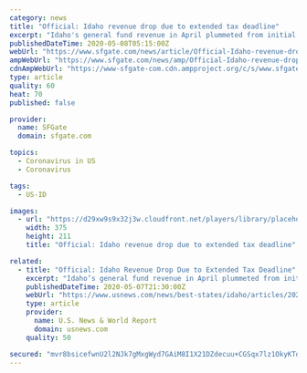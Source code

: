 ```yaml
---
category: news
title: "Official: Idaho revenue drop due to extended tax deadline"
excerpt: "Idaho's general fund revenue in April plummeted from initial forecasts, but officials said Thursday that's because the deadline for paying state income taxes was moved from April 15 to June 15 due to the coronavirus."
publishedDateTime: 2020-05-08T05:15:00Z
webUrl: "https://www.sfgate.com/news/article/Official-Idaho-revenue-drop-due-to-extended-tax-15254885.php"
ampWebUrl: "https://www.sfgate.com/news/amp/Official-Idaho-revenue-drop-due-to-extended-tax-15254885.php"
cdnAmpWebUrl: "https://www-sfgate-com.cdn.ampproject.org/c/s/www.sfgate.com/news/amp/Official-Idaho-revenue-drop-due-to-extended-tax-15254885.php"
type: article
quality: 60
heat: 70
published: false

provider:
  name: SFGate
  domain: sfgate.com

topics:
  - Coronavirus in US
  - Coronavirus

tags:
  - US-ID

images:
  - url: "https://d29xw9s9x32j3w.cloudfront.net/players/library/placeholder.png"
    width: 375
    height: 211
    title: "Official: Idaho revenue drop due to extended tax deadline"

related:
  - title: "Official: Idaho Revenue Drop Due to Extended Tax Deadline"
    excerpt: "Idaho’s general fund revenue in April plummeted from initial forecasts, but officials say that’s because the deadline for paying state income taxes was moved from April 15 to June 15 due to the coronavirus."
    publishedDateTime: 2020-05-07T21:30:00Z
    webUrl: "https://www.usnews.com/news/best-states/idaho/articles/2020-05-07/official-idaho-revenue-drop-due-to-extended-tax-deadline"
    type: article
    provider:
      name: U.S. News & World Report
      domain: usnews.com
    quality: 50

secured: "mvr8bsicefwnU2l2NJk7gMxgWyd7GAiM8I1X21DZdecuu+CGSqx7lz1OkyKTdCxDaq937Zr47LtNRcFT3vbStCTM5OuIAkEW9sr+cUqtn3D9fKisfN1gnxkpcnrxGSqDQSg4sttbNRLao1IpGb3rLLTprl4ggPETB1aUoC+EswRN+UvMBdLXq6nGuSvrDtKkhw8HonFd8EkSlol1OkA2yXERp7LbgMI9pMb7Cql8b6K3EI+pvoN7UR4Eq3qbsFcgGrDl76qaxJ4aavgb+JGhhAmGmkzgxG1jO/tcrGWVMhmTqvQiDEbfsGOyxCuS84Xt;6qCM5GjYA6NAdcjNl8F+lA=="
---
```


